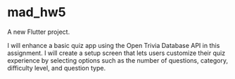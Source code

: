 # mad_hw5

A new Flutter project.

I will enhance a basic quiz app using the Open Trivia Database API in this assignment. I will create a setup screen that lets users customize their quiz experience by selecting options such as the number of questions, category, difficulty level, and question type.
